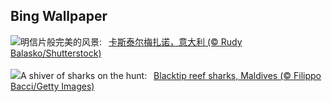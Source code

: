 ## Bing Wallpaper
![](https://www.bing.com/th?id=OHR.CastelmazzanoSunrise_ZH-CN6733875019_UHD.jpg&w=1000)明信片般完美的风景:&nbsp;&ensp;[卡斯泰尔梅扎诺，意大利 (© Rudy Balasko/Shutterstock)](https://www.bing.com/th?id=OHR.CastelmazzanoSunrise_ZH-CN6733875019_UHD.jpg)
<br><br/>
![](https://www.bing.com/th?id=OHR.BlacktipSharks_EN-US9224288033_UHD.jpg&w=1000)A shiver of sharks on the hunt:&nbsp;&ensp;[Blacktip reef sharks, Maldives (© Filippo Bacci/Getty Images)](https://www.bing.com/th?id=OHR.BlacktipSharks_EN-US9224288033_UHD.jpg)
<br><br/>
